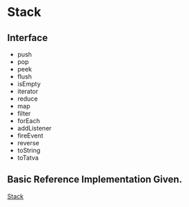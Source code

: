 # Stack

## Interface
* push
* pop
* peek
* flush
* isEmpty
* iterator
* reduce
* map
* filter
* forEach
* addListener
* fireEvent
* reverse
* toString
* toTatva


## Basic Reference Implementation Given.

[Stack](https://github.com/RajeshPatkarInstitute/Stack-Widget/blob/main/stack-api/stack.js)
